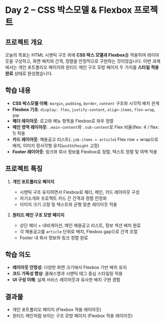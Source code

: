 # Day 2 – CSS 박스모델 & Flexbox 프로젝트

## 프로젝트 개요

오늘의 목표는 HTML 시맨틱 구조 위에 **CSS 박스 모델과 Flexbox**를 적용하여 레이아웃을 구성하고, 화면 배치와 간격, 정렬을 안정적으로 구현하는 것이었습니다. 이번 과제에서는 개인 포트폴리오 페이지와 원티드 메인 구조 모방 페이지 두 가지를 **스타일 적용 완료** 상태로 완성했습니다.

## 학습 내용

-   **CSS 박스모델 이해**: `margin`, `padding`, `border`, `content` 구조와 시각적 배치 관계
-   **Flexbox 기초**: `display: flex`, `justify-content`, `align-items`, `flex-wrap`, `gap`
-   **헤더 레이아웃**: 로고와 메뉴 항목을 Flexbox로 좌우 정렬
-   **메인 영역 레이아웃**: `.main-content`와 `.sub-content`로 Flex 비율(flex: 4 / flex: 1) 적용
-   **카드 레이아웃**: 채용공고 리스트(`.job-items > article`) Flex row + wrap으로 배치, 이미지 정사각형 유지(`width`/`height` 고정)
-   **Footer 레이아웃**: 링크와 회사 정보를 Flexbox로 정렬, 텍스트 정렬 및 여백 적용

## 프로젝트 특징

1. **개인 포트폴리오 페이지**
    -  시맨틱 구조 유지하면서 Flexbox로 헤더, 메인, 카드 레이아웃 구성
    -  자기소개와 프로젝트 카드 간 간격과 정렬 안정화
    -  이미지 크기 고정 및 텍스트와 균형 맞춘 레이아웃 적용

2. **원티드 메인 구조 모방 페이지**
    - 상단 헤더 + 내비게이션, 메인 채용공고 리스트, 정보 섹션 배치 완료
    - 각 채용공고를 `article` 단위로 배치, Flexbox gap으로 간격 조절
    - Footer 내 회사 정보와 링크 정렬 완료

## 학습 의도

-   **레이아웃 안정성**: 다양한 화면 크기에서 Flexbox 기반 배치 유지
-   **코드 가독성 향상**: 클래스명과 시맨틱 태그 중심 스타일링 적용
-   **UI 구성 이해**: 실제 서비스 레이아웃과 유사한 배치 구현 경험

## 결과물

-   개인 포트폴리오 페이지 (Flexbox 적용 레이아웃)
-   원티드 메인처럼 보이는 구조 모방 페이지 (Flexbox 적용 레이아웃)
